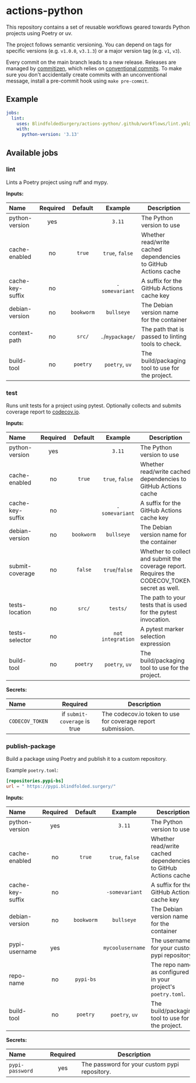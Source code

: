 # actions-python

This repository contains a set of reusable workflows geared towards Python projects using Poetry or uv.

The project follows semantic versioning. You can depend on tags for specific versions (e.g. `v1.0.0`, `v3.1.3`)
or a major version tag (e.g. `v1`, `v3`).

Every commit on the main branch leads to a new release. Releases are managed by
[commitizen][commitizen], which relies on [conventional commits][ccommit]. To make sure you don't
accidentally create commits with an unconventional message, install a pre-commit hook using
`make pre-commit`.

[commitizen]: https://commitizen-tools.github.io/commitizen/

[ccommit]: https://www.conventionalcommits.org/en/v1.0.0/

## Example

```yaml
jobs:
  lint:
    uses: BlindfoldedSurgery/actions-python/.github/workflows/lint.yml@v1
    with:
      python-version: '3.13'
```

## Available jobs

### lint

Lints a Poetry project using ruff and mypy.

**Inputs:**

| Name           | Required |  Default   |     Example      | Description                                        |
|:---------------|:--------:|:----------:|:----------------:|----------------------------------------------------|
| python-version |   yes    |            |      `3.11`      | The Python version to use                          |
| cache-enabled    |    no    |   `true`   | `true`, `false`  | Whether read/write cached dependencies to GitHub Actions cache |
| cache-key-suffix |    no    |            |  `-somevariant`  | A suffix for the GitHub Actions cache key                      |
| debian-version |    no    | `bookworm` |    `bullseye`    | The Debian version name for the container          |
| context-path   |    no    |   `src/`   | `.`/`mypackage/` | The path that is passed to linting tools to check. |
| build-tool     |    no    |  `poetry`  |  `poetry`, `uv`  | The build/packaging tool to use for the project.   |

### test

Runs unit tests for a project using pytest. Optionally collects and submits coverage report to
[codecov.io](https://codecov.io).

**Inputs:**

| Name            | Required |  Default   |      Example      | Description                                                                                   |
|:----------------|:--------:|:----------:|:-----------------:|-----------------------------------------------------------------------------------------------|
| python-version  |   yes    |            |      `3.11`       | The Python version to use                                                                     |
| cache-enabled    |    no    |   `true`   | `true`, `false`  | Whether read/write cached dependencies to GitHub Actions cache |
| cache-key-suffix |    no    |            |  `-somevariant`  | A suffix for the GitHub Actions cache key                      |
| debian-version  |    no    | `bookworm` |    `bullseye`     | The Debian version name for the container                                                     |
| submit-coverage |    no    |  `false`   |  `true`/`false`   | Whether to collect and submit the coverage report. Requires the CODECOV_TOKEN secret as well. |
| tests-location  |    no    |   `src/`   |     `tests/`      | The path to your tests that is used for the pytest invocation.                                |
| tests-selector  |    no    |            | `not integration` | A pytest marker selection expression                                                          |
| build-tool      |    no    |  `poetry`  |  `poetry`, `uv`   | The build/packaging tool to use for the project.                                              |

**Secrets:**

| Name            |           Required           | Description                                                 |
|:----------------|:----------------------------:|-------------------------------------------------------------|
| `CODECOV_TOKEN` | if `submit-coverage` is true | The codecov.io token to use for coverage report submission. |

### publish-package

Build a package using Poetry and publish it to a custom repository.

Example `poetry.toml`:

```toml
[repositories.pypi-bs]
url = " https://pypi.blindfolded.surgery/"
```

**Inputs:**

| Name             | Required |  Default   |     Example      | Description                                                    |
|:-----------------|:--------:|:----------:|:----------------:|----------------------------------------------------------------|
| python-version   |   yes    |            |      `3.11`      | The Python version to use                                      |
| cache-enabled    |    no    |   `true`   | `true`, `false`  | Whether read/write cached dependencies to GitHub Actions cache |
| cache-key-suffix |    no    |            |  `-somevariant`  | A suffix for the GitHub Actions cache key                      |
| debian-version   |    no    | `bookworm` |    `bullseye`    | The Debian version name for the container                      |
| pypi-username    |   yes    |            | `mycoolusername` | The username for your custom pypi repository.                  |
| repo-name        |    no    | `pypi-bs`  |                  | The repo name as configured in your project's `poetry.toml`.   |
| build-tool       |    no    |  `poetry`  |  `poetry`, `uv`  | The build/packaging tool to use for the project.               |

**Secrets:**

| Name            | Required | Description                                   |
|:----------------|:--------:|-----------------------------------------------|
| `pypi-password` |   yes    | The password for your custom pypi repository. |
